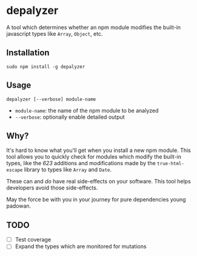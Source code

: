 # depalyzer

A tool which determines whether an npm module modifies the built-in javascript types like `Array`, `Object`, etc.

## Installation

```
sudo npm install -g depalyzer
```

## Usage

```
depalyzer [--verbose] module-name
```

* `module-name`: the name of the npm module to be analyzed
* `--verbose`: optionally enable detailed output

## Why?

It's hard to know what you'll get when you install a new npm module. This tool allows you to quickly check for modules which modify the built-in types, like the *623* additions and modifications made by the `true-html-escape` library to types like `Array` and `Date`.

These can and *do* have real side-effects on your software.  This tool helps developers avoid those side-effects.

May the force be with you in your journey for pure dependencies young padowan.

## TODO

* [ ] Test coverage
* [ ] Expand the types which are monitored for mutations
